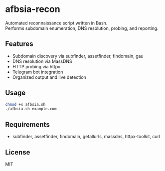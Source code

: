 # afbsia-recon

Automated reconnaissance script written in Bash.  
Performs subdomain enumeration, DNS resolution, probing, and reporting.

## Features
- Subdomain discovery via subfinder, assetfinder, findomain, gau
- DNS resolution via MassDNS
- HTTP probing via httpx
- Telegram bot integration
- Organized output and live detection

## Usage
```bash
chmod +x afbsia.sh
./afbsia.sh example.com
```

## Requirements
- subfinder, assetfinder, findomain, getallurls, massdns, httpx-toolkit, curl

## License
MIT
